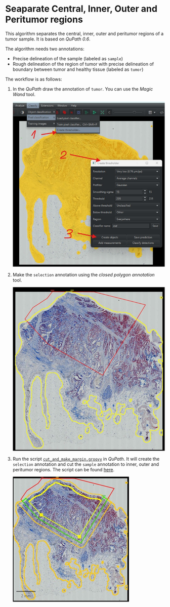 # Seaparate Central, Inner, Outer and Peritumor regions

This algorithm separates the central, inner, outer and peritumor regions of a tumor sample. It is based on *QuPath 0.6*.


The algorithm needs two annotations:
- Precise delineation of the sample (labeled as `sample`)
- Rough delineation of the region of tumor with precise delineation of boundary between tumor and healthy tissue (labeled as `tumor`)


The workflow is as follows:

1) In the *QuPath* draw the annotation of `tumor`. You can use the *Magic Wand* tool. 

   ![step1](step1.jpg)

2) Make the `selection` annotation using the *closed polygon annotation* tool.

   ![step2](step2.jpg)

3) Run the script [`cut_and_make_margin.groovy`](cut_and_make_margin.groovy) in *QuPath*. It will create the `selection` annotation and cut the `sample` annotation to inner, outer and peritumor regions.
   The script can be found [here](cut_and_make_margin.groovy).

   ![final_step](final_step.jpg) 


